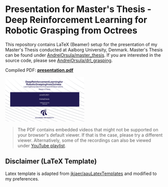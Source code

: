 # Presentation for Master's Thesis - Deep Reinforcement Learning for Robotic Grasping from Octrees

This repository contains LaTeX (Beamer) setup for the presentation of my Master's Thesis conducted at Aalborg University, Denmark. Master's Thesis can be found under [AndrejOrsula/master_thesis](https://github.com/AndrejOrsula/master_thesis). If you are interested in the source code, please see [AndrejOrsula/drl_grasping](https://github.com/AndrejOrsula/drl_grasping).

Compiled PDF: [**presentation.pdf**](./presentation.pdf)

<a href="./presentation.pdf">
    <img src="./graphics/_readme/frontpage.svg" width="50%">
</a>

> The PDF contains embedded videos that might not be supported on your browser's default viewer. If that is the case, please try a different viewer. Alternatively, some of the recordings can also be viewed under [YouTube playlist](https://youtube.com/playlist?list=PLzcIGFRbGF3Qr4XSzAjNwOMPaeDn5J6i1).

## Disclaimer (LaTeX Template)

Latex template is adapted from [jkjaer/aauLatexTemplates](https://github.com/jkjaer/aauLatexTemplates) and modified to my preferences.
